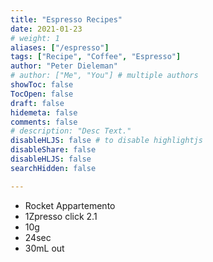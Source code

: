 ```yaml
---
title: "Espresso Recipes"
date: 2021-01-23
# weight: 1
aliases: ["/espresso"]
tags: ["Recipe", "Coffee", "Espresso"]
author: "Peter Dieleman"
# author: ["Me", "You"] # multiple authors
showToc: false  
TocOpen: false
draft: false
hidemeta: false
comments: false
# description: "Desc Text."
disableHLJS: false # to disable highlightjs
disableShare: false
disableHLJS: false
searchHidden: false

---
```


- Rocket Appartemento 
- 1Zpresso click 2.1
- 10g
- 24sec
- 30mL out
